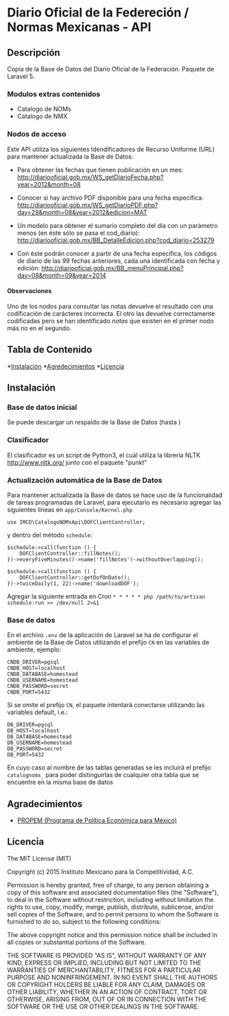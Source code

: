 # Diario Oficial de la Federeción / Normas Mexicanas - API
## Descripción
Copia de la Base de Datos del Diario Oficial de la Federación. Paquete de Laravel 5.

### Modulos extras contenidos
* Catalogo de NOMs
* Catalogo de NMX

### Nodos de acceso
Este API utiliza los siguientes Idendificadores de Recurso Uniforme (URL) para mantener actualizada la Base de Datos:

* Para obtener las fechas que tienen publicación en un mes:
http://diariooficial.gob.mx/WS_getDiarioFecha.php?year=2012&month=08

* Conocer si hay archivo PDF disponible para una fecha específica:
http://diariooficial.gob.mx/WS_getDiarioPDF.php?day=29&month=08&year=2012&edicion=MAT

* Un modelo para obtener el sumario completo del día con un parámetro menos (en éste sólo se pasa el cod_diario):
http://diariooficial.gob.mx/BB_DetalleEdicion.php?cod_diario=253279

* Con éste podrán conocer a partir de una fecha específica, los códigos de diario de las 99 fechas anteriores, cada una identificada con fecha y edición:
http://diariooficial.gob.mx/BB_menuPrincipal.php?day=08&month=09&year=2014

#### Observaciones

Uno de los nodos para consultar las notas devuelve el resultado con una codificación de carácteres incorrecta. El otro las devuelve correctamente codificadas pero se han identificado *notas* que existen en el primer nodo más no en el segundo.

## Tabla de Contenido
*[Instalación](#instalacion)
*[Agredecimientos](#agradecimientos)
*[Licencia](#licencia)

## Instalación

### Base de datos inicial
Se puede descargar un respaldo de la Base de Datos (hasta )

### Clasificador
El clasificador es un script de Python3, el cuál utiliza la libreria NLTK http://www.nltk.org/ junto con el paquete "punkt"

### Actualización automática de la Base de Datos
Para mantener actualizada la Base de datos se hace uso de la funcionalidad de tareas programadas de Laravel, para ejecutarlo es necesario agregar las siguientes lineas en `app/Console/Kernel.php`

`use IMCO\CatalogoNOMsApi\DOFClientController;`

y dentro del método `schedule`:

    $schedule->call(function () {
        DOFClientController::fillNotes();
    })->everyFiveMinutes()->name('fillNotes')->withoutOverlapping();

    $schedule->call(function () {
        DOFClientController::getDofOnDate();
    })->twiceDaily(1, 22)->name('downloadDOF');

Agregar la siguiente entrada en Cron
`* * * * * php /path/to/artisan schedule:run >> /dev/null 2>&1`

### Base de datos

En el archivo `.env` de la aplicación de Laravel se ha de configurar el ambiente de la Base de Datos utilizando el prefijo `CN` en las variables de ambiente, ejemplo:

    CNDB_DRIVER=pgsql
    CNDB_HOST=localhost
    CNDB_DATABASE=homestead
    CNDB_USERNAME=homestead
    CNDB_PASSWORD=secret
    CNDB_PORT=5432

Si se omite el prefijo `CN`, el paquete intentará conectarse utilizando las variables default, i.e.:

    DB_DRIVER=pgsql
    DB_HOST=localhost
    DB_DATABASE=homestead
    DB_USERNAME=homestead
    DB_PASSWORD=secret
    DB_PORT=5432

En cuyo caso al nombre de las tablas generadas se les incluirá el prefijo `catalognoms_` para poder distinguirlas de cualquier otra tabla que se encuentre en la misma base de datos

## Agradecimientos
* [PROPEM (Programa de Política Económica para México)](https://propem.org/es/)

## Licencia
The MIT License (MIT)

Copyright (c) 2015 Instituto Mexicano para la Competitividad, A.C.

Permission is hereby granted, free of charge, to any person obtaining a copy
of this software and associated documentation files (the "Software"), to deal
in the Software without restriction, including without limitation the rights
to use, copy, modify, merge, publish, distribute, sublicense, and/or sell
copies of the Software, and to permit persons to whom the Software is
furnished to do so, subject to the following conditions:

The above copyright notice and this permission notice shall be included in all
copies or substantial portions of the Software.

THE SOFTWARE IS PROVIDED "AS IS", WITHOUT WARRANTY OF ANY KIND, EXPRESS OR
IMPLIED, INCLUDING BUT NOT LIMITED TO THE WARRANTIES OF MERCHANTABILITY,
FITNESS FOR A PARTICULAR PURPOSE AND NONINFRINGEMENT. IN NO EVENT SHALL THE
AUTHORS OR COPYRIGHT HOLDERS BE LIABLE FOR ANY CLAIM, DAMAGES OR OTHER
LIABILITY, WHETHER IN AN ACTION OF CONTRACT, TORT OR OTHERWISE, ARISING FROM,
OUT OF OR IN CONNECTION WITH THE SOFTWARE OR THE USE OR OTHER DEALINGS IN THE
SOFTWARE.

